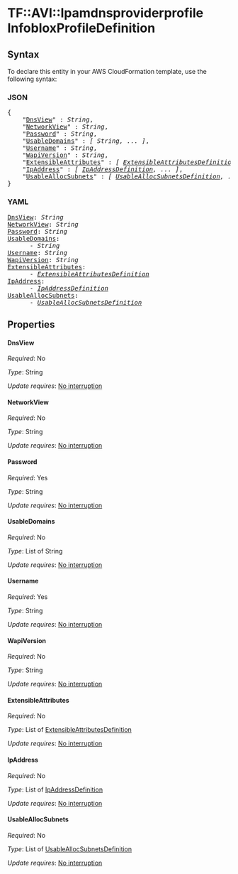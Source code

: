 # TF::AVI::Ipamdnsproviderprofile InfobloxProfileDefinition

## Syntax

To declare this entity in your AWS CloudFormation template, use the following syntax:

### JSON

<pre>
{
    "<a href="#dnsview" title="DnsView">DnsView</a>" : <i>String</i>,
    "<a href="#networkview" title="NetworkView">NetworkView</a>" : <i>String</i>,
    "<a href="#password" title="Password">Password</a>" : <i>String</i>,
    "<a href="#usabledomains" title="UsableDomains">UsableDomains</a>" : <i>[ String, ... ]</i>,
    "<a href="#username" title="Username">Username</a>" : <i>String</i>,
    "<a href="#wapiversion" title="WapiVersion">WapiVersion</a>" : <i>String</i>,
    "<a href="#extensibleattributes" title="ExtensibleAttributes">ExtensibleAttributes</a>" : <i>[ <a href="extensibleattributesdefinition.md">ExtensibleAttributesDefinition</a>, ... ]</i>,
    "<a href="#ipaddress" title="IpAddress">IpAddress</a>" : <i>[ <a href="ipaddressdefinition.md">IpAddressDefinition</a>, ... ]</i>,
    "<a href="#usableallocsubnets" title="UsableAllocSubnets">UsableAllocSubnets</a>" : <i>[ <a href="usableallocsubnetsdefinition.md">UsableAllocSubnetsDefinition</a>, ... ]</i>
}
</pre>

### YAML

<pre>
<a href="#dnsview" title="DnsView">DnsView</a>: <i>String</i>
<a href="#networkview" title="NetworkView">NetworkView</a>: <i>String</i>
<a href="#password" title="Password">Password</a>: <i>String</i>
<a href="#usabledomains" title="UsableDomains">UsableDomains</a>: <i>
      - String</i>
<a href="#username" title="Username">Username</a>: <i>String</i>
<a href="#wapiversion" title="WapiVersion">WapiVersion</a>: <i>String</i>
<a href="#extensibleattributes" title="ExtensibleAttributes">ExtensibleAttributes</a>: <i>
      - <a href="extensibleattributesdefinition.md">ExtensibleAttributesDefinition</a></i>
<a href="#ipaddress" title="IpAddress">IpAddress</a>: <i>
      - <a href="ipaddressdefinition.md">IpAddressDefinition</a></i>
<a href="#usableallocsubnets" title="UsableAllocSubnets">UsableAllocSubnets</a>: <i>
      - <a href="usableallocsubnetsdefinition.md">UsableAllocSubnetsDefinition</a></i>
</pre>

## Properties

#### DnsView

_Required_: No

_Type_: String

_Update requires_: [No interruption](https://docs.aws.amazon.com/AWSCloudFormation/latest/UserGuide/using-cfn-updating-stacks-update-behaviors.html#update-no-interrupt)

#### NetworkView

_Required_: No

_Type_: String

_Update requires_: [No interruption](https://docs.aws.amazon.com/AWSCloudFormation/latest/UserGuide/using-cfn-updating-stacks-update-behaviors.html#update-no-interrupt)

#### Password

_Required_: Yes

_Type_: String

_Update requires_: [No interruption](https://docs.aws.amazon.com/AWSCloudFormation/latest/UserGuide/using-cfn-updating-stacks-update-behaviors.html#update-no-interrupt)

#### UsableDomains

_Required_: No

_Type_: List of String

_Update requires_: [No interruption](https://docs.aws.amazon.com/AWSCloudFormation/latest/UserGuide/using-cfn-updating-stacks-update-behaviors.html#update-no-interrupt)

#### Username

_Required_: Yes

_Type_: String

_Update requires_: [No interruption](https://docs.aws.amazon.com/AWSCloudFormation/latest/UserGuide/using-cfn-updating-stacks-update-behaviors.html#update-no-interrupt)

#### WapiVersion

_Required_: No

_Type_: String

_Update requires_: [No interruption](https://docs.aws.amazon.com/AWSCloudFormation/latest/UserGuide/using-cfn-updating-stacks-update-behaviors.html#update-no-interrupt)

#### ExtensibleAttributes

_Required_: No

_Type_: List of <a href="extensibleattributesdefinition.md">ExtensibleAttributesDefinition</a>

_Update requires_: [No interruption](https://docs.aws.amazon.com/AWSCloudFormation/latest/UserGuide/using-cfn-updating-stacks-update-behaviors.html#update-no-interrupt)

#### IpAddress

_Required_: No

_Type_: List of <a href="ipaddressdefinition.md">IpAddressDefinition</a>

_Update requires_: [No interruption](https://docs.aws.amazon.com/AWSCloudFormation/latest/UserGuide/using-cfn-updating-stacks-update-behaviors.html#update-no-interrupt)

#### UsableAllocSubnets

_Required_: No

_Type_: List of <a href="usableallocsubnetsdefinition.md">UsableAllocSubnetsDefinition</a>

_Update requires_: [No interruption](https://docs.aws.amazon.com/AWSCloudFormation/latest/UserGuide/using-cfn-updating-stacks-update-behaviors.html#update-no-interrupt)

